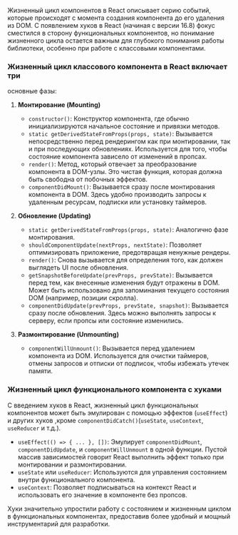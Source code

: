 Жизненный цикл компонентов в React описывает серию событий, которые 
происходят с момента создания компонента до его удаления из 
DOM. С появлением хуков в React (начиная с версии 16.8) фокус 
сместился в сторону функциональных компонентов, но понимание 
жизненного цикла остается важным для глубокого понимания работы 
библиотеки, особенно при работе с классовыми компонентами.

### Жизненный цикл классового компонента в React включает три 
основные фазы:

1. **Монтирование (Mounting)**
   - `constructor()`: Конструктор компонента, где обычно инициализируются 
   начальное состояние и привязки методов.
   - `static getDerivedStateFromProps(props, state)`: Вызывается 
   непосредственно перед рендерингом как при монтировании, так и при 
   последующих обновлениях. Используется для того, чтобы состояние 
   компонента зависело от изменений в пропсах.
   - `render()`: Метод, который отвечает за преобразование 
   компонента в DOM-узлы. Это чистая функция, которая должна быть свободна 
   от побочных эффектов.
   - `componentDidMount()`: Вызывается сразу после монтирования 
   компонента в DOM. Здесь удобно производить запросы к удаленным 
   ресурсам, подписки или установку таймеров.

2. **Обновление (Updating)**
   - `static getDerivedStateFromProps(props, state)`: Аналогично фазе 
   монтирования.
   - `shouldComponentUpdate(nextProps, nextState)`: Позволяет 
   оптимизировать приложение, предотвращая ненужные рендеры.
   - `render()`: Снова вызывается для определения того, как должен 
   выглядеть UI после обновления.
   - `getSnapshotBeforeUpdate(prevProps, prevState)`: Вызывается перед 
   тем, как внесенные изменения будут отражены в DOM. Может быть 
   использовано для запоминания текущего состояния DOM (например, 
   позиции скролла).
   - `componentDidUpdate(prevProps, prevState, snapshot)`: Вызывается 
   сразу после обновления. Здесь можно выполнять запросы к серверу, 
   если пропсы или состояние изменились.

3. **Размонтирование (Unmounting)**
   - `componentWillUnmount()`: Вызывается перед удалением компонента 
   из DOM. Используется для очистки таймеров, отмены запросов и отписки 
   от подписок, чтобы избежать утечек памяти.

### Жизненный цикл функционального компонента с хуками

С введением хуков в React, жизненный цикл функциональных компонентов 
может быть эмулирован с помощью эффектов (`useEffect`) и других хуков ,кроме  `componentDidCatch()`(`useState`, `useContext`, `useReducer` и т.д.).

- `useEffect(() => { ... }, [])`: Эмулирует `componentDidMount`, 
`componentDidUpdate`, и `componentWillUnmount` в одной функции. 
Пустой массив зависимостей говорит React выполнить эффект только 
при монтировании и размонтировании.
- `useState` или `useReducer`: Используются для управления состоянием 
внутри функционального компонента.
- `useContext`: Позволяет подписываться на контекст React и 
использовать его значение в компоненте без пропсов.

Хуки значительно упростили работу с состоянием и жизненным циклом 
в функциональных компонентах, предоставив более удобный и мощный 
инструментарий для разработки.

